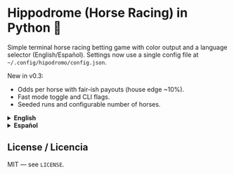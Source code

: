 # Hippodrome (Horse Racing) in Python 🐎

Simple terminal horse racing betting game with color output and a language selector (English/Español). Settings now use a single config file at `~/.config/hipodromo/config.json`.

New in v0.3:
- Odds per horse with fair-ish payouts (house edge ~10%).
- Fast mode toggle and CLI flags.
- Seeded runs and configurable number of horses.

<details>
<summary><strong>English</strong></summary>

#### Installation
- Via pipx (recommended) — see `pipx` docs: [pipx documentation](https://pypa.github.io/pipx/)
```bash
pipx install git+https://github.com/svaldesoliva/hipodromo_python
```
- From source — repo: [github.com/svaldesoliva/hipodromo_python](https://github.com/svaldesoliva/hipodromo_python)
```bash
git clone https://github.com/svaldesoliva/hipodromo_python.git
cd hipodromo_python
./scripts/install.sh
```
- Using pip — docs: [pip user installs](https://pip.pypa.io/en/stable/user_guide/#user-installs)
```bash
python3 -m pip install --user git+https://github.com/svaldesoliva/hipodromo_python
```
 

After installation, run:
```bash
hipodromo
```

#### Usage
- You will see a main menu to play, change language, toggle fast mode, or show your balance.
- Config file: `~/.config/hipodromo/config.json`
- Example contents:
```json
{
  "balance": 7500,
  "lang": "en",
  "fast": false,
  "horses": 5,
  "seed": null
}
```
  - On first run, the app migrates legacy files if present: `~/.hipodromo_balance`, `~/.hipodromo_lang`, `~/.config/hipodromo/balance`, `~/.config/hipodromo/lang`.

CLI options (optional):
```bash
# Enable fast mode for this run
hipodromo --fast

# Disable fast mode (overrides config)
hipodromo --no-fast

# Set number of horses (>=2) and an initial seed
hipodromo --horses 7 --seed 12345
```

#### Development
- Editable install script:
```bash
git clone https://github.com/svaldesoliva/hipodromo_python.git
cd hipodromo_python
./scripts/install.sh dev
```
- Or with pipx editable — see [pipx docs](https://pypa.github.io/pipx/docs/):
```bash
pipx install --force --editable .
```

Repository: [github.com/svaldesoliva/hipodromo_python](https://github.com/svaldesoliva/hipodromo_python)

</details>

<details>
<summary><strong>Español</strong></summary>

#### Instalación
- Con pipx (recomendado) — documentación: [pipx documentation](https://pypa.github.io/pipx/)
```bash
pipx install git+https://github.com/svaldesoliva/hipodromo_python
```
- Desde el código fuente — repositorio: [github.com/svaldesoliva/hipodromo_python](https://github.com/svaldesoliva/hipodromo_python)
```bash
git clone https://github.com/svaldesoliva/hipodromo_python.git
cd hipodromo_python
./scripts/install.sh
```
- Con pip — docs: [pip user installs](https://pip.pypa.io/en/stable/user_guide/#user-installs)
```bash
python3 -m pip install --user git+https://github.com/svaldesoliva/hipodromo_python
```
 

Después de instalar, ejecuta:
```bash
hipodromo
```

#### Uso
- Verás un menú principal para jugar, cambiar el idioma, alternar modo rápido o mostrar tu saldo.
- Archivo de configuración: `~/.config/hipodromo/config.json`
- Ejemplo de contenido:
```json
{
  "balance": 7500,
  "lang": "es",
  "fast": false,
  "horses": 5,
  "seed": null
}
```
  - En la primera ejecución, la app migra archivos antiguos si existen: `~/.hipodromo_balance`, `~/.hipodromo_lang`, `~/.config/hipodromo/balance`, `~/.config/hipodromo/lang`.

Opciones CLI (opcionales):
```bash
# Activar modo rápido para esta sesión
hipodromo --fast

# Desactivar modo rápido (sobre-escribe la config)
hipodromo --no-fast

# Establecer número de caballos (>=2) y una semilla inicial
hipodromo --horses 7 --seed 12345
```

#### Desarrollo
- Instalación editable:
```bash
git clone https://github.com/svaldesoliva/hipodromo_python.git
cd hipodromo_python
./scripts/install.sh dev
```
- O con pipx editable — [documentación pipx](https://pypa.github.io/pipx/docs/):
```bash
pipx install --force --editable .
```

 </details>

## License / Licencia
MIT — see `LICENSE`.

